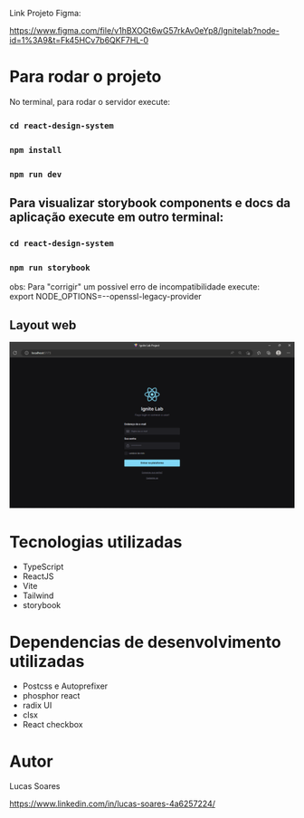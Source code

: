 Link Projeto Figma: 

https://www.figma.com/file/v1hBXOGt6wG57rkAv0eYp8/Ignitelab?node-id=1%3A9&t=Fk45HCv7b6QKF7HL-0

# Para rodar o projeto
No terminal, para rodar o servidor execute:

### `cd react-design-system`
### `npm install`
### `npm run dev`

## Para visualizar storybook components e docs da aplicação execute em outro terminal:

### `cd react-design-system`
### `npm run storybook`

obs: 
Para "corrigir" um possivel erro de incompatibilidade execute:  
export NODE_OPTIONS=--openssl-legacy-provider

## Layout web

![Preview](./2023-03-01.png)


# Tecnologias utilizadas
- TypeScript
- ReactJS
- Vite
- Tailwind
- storybook


# Dependencias de desenvolvimento utilizadas

- Postcss e Autoprefixer
- phosphor react
- radix UI
- clsx
- React checkbox


# Autor

Lucas Soares 

https://www.linkedin.com/in/lucas-soares-4a6257224/


